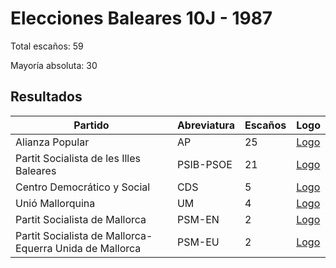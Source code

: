 # Elecciones Baleares 10J - 1987

Total escaños: 59

Mayoría absoluta: 30

## Resultados

| Partido | Abreviatura | Escaños | Logo |
| - | - | - | - |
| Alianza Popular | AP | 25 | [Logo](https://github.com/playzzz/Pactos/blob/master/Logos/AP.jpg?raw=true)
| Partit Socialista de les Illes Baleares | PSIB-PSOE | 21 | [Logo](https://github.com/playzzz/Pactos/blob/master/Logos/PSOE.jpg?raw=true)
| Centro Democrático y Social | CDS | 5 | [Logo](https://github.com/playzzz/Pactos/blob/master/Logos/CDS.jpg?raw=true)
| Unió Mallorquina | UM | 4 | [Logo](https://github.com/playzzz/Pactos/blob/master/Logos/UM.jpg?raw=true)
| Partit Socialista de Mallorca | PSM-EN | 2 | [Logo](https://github.com/playzzz/Pactos/blob/master/Logos/PSOE.jpg?raw=true)
| Partit Socialista de Mallorca-Equerra Unida de Mallorca | PSM-EU | 2 | [Logo](https://github.com/playzzz/Pactos/blob/master/Logos/IU.jpg?raw=true)
